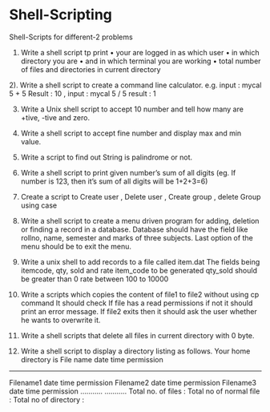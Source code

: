 # Shell-Scripting
Shell-Scripts for different-2 problems 



1) Write a shell script tp print 
•	your are logged in as which user
•	in which directory you are
•	and in which terminal you are working
•	total number of files and directories in current directory
 
2). Write a shell script to create a command line calculator. 
e.g. input : mycal 5 + 5 Result : 10 , input : mycal 5 / 5 result : 1

3) Write a Unix shell script to accept 10 number and tell how many are +tive, -tive and zero. 


4) Write a shell script to accept fine number and display max and min value. 

5) Write a script to find out String is palindrome or not. 


6) Write a shell script to print given number’s sum of all digits (eg. If number is 123, then it’s sum of all digits will be 1+2+3=6)

7) Create a script to 
	Create user , Delete user , Create group , delete Group using case


8) Write a shell script to create a menu driven program for adding, deletion or finding a record in a database. Database should have the field like rollno, name, semester and marks of three subjects. Last option of the menu should be to exit the menu. 

9) Write a unix shell to add records to a file called item.dat The fields being itemcode, qty, sold and rate 
item_code to be generated 
qty_sold should be greater than 0 
	rate between 100 to 10000


10) Write a scripts which copies the content of file1 to file2 without using cp command It should check If file has a read permissions if not it should print an error message. If file2 exits then it should ask the user whether he wants to overwrite it. 


11) Write a shell scripts that delete all files in current directory with 0 byte. 



12) Write a shell script to display a directory listing as follows. Your home directory is <home directory name> 
File name date time permission 
------------- ------ ----- --------------- 
Filename1 date time permission 
Filename2 date time permission 
Filename3 date time permission 
……….. 
……….. 
Total no. of files : <total number> 
Total no of normal file : <number> 
Total no of directory : <number>



